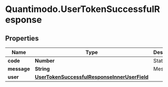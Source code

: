 # Quantimodo.UserTokenSuccessfulResponse

## Properties
Name | Type | Description | Notes
------------ | ------------- | ------------- | -------------
**code** | **Number** | Status code | 
**message** | **String** | Message | 
**user** | [**UserTokenSuccessfulResponseInnerUserField**](UserTokenSuccessfulResponseInnerUserField.md) |  | 



